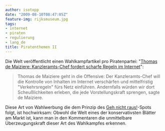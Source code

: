 ```yaml
---
author: isotopp
date: "2009-08-10T08:47:05Z"
feature-img: rijksmuseum.jpg
tags:
- internet
- piraten
- regulierung
- lang_de
title: Piratenthemen II
---
```


Die Welt veröffentlicht einen Wahlkampfartikel pro Piratenpartei:
"[Thomas de Maiziere: Kanzleramts-Chef fordert scharfe Regeln im Internet](http://www.welt.de/webwelt/article4290267/Kanzleramts-Chef-fordert-scharfe-Regeln-im-Internet.html)":

>  Thomas de Maiziere geht in die Offensive: Der Kanzleramts-Chef will die Kontrolle von Inhalten im Internet verschärfen und mittelfristig "Verkehrsregeln" fürs Netz einführen.
> Andernfalls würden wir dort Scheußlichkeiten erleben, die jede Vorstellungskraft sprengen, sagte de Maiziere.

Diese Art von Wahlwerbung die dem Prinzip des
[Geh nicht raus!](http://www.youtube.com/watch?v=B9uK7NgA53g)-Spots
folgt, ist hochwirksam:
Obwohl die Welt eines der konservativsten Blätter am Markt ist, kann man in den Kommentaren die unmittelbare Überzeugungskraft dieser Art des Wahlkampfes erkennen.

